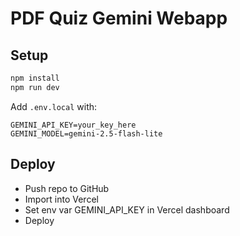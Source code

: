 # PDF Quiz Gemini Webapp

## Setup

```bash
npm install
npm run dev
```

Add `.env.local` with:

```
GEMINI_API_KEY=your_key_here
GEMINI_MODEL=gemini-2.5-flash-lite
```

## Deploy

- Push repo to GitHub
- Import into Vercel
- Set env var GEMINI_API_KEY in Vercel dashboard
- Deploy
